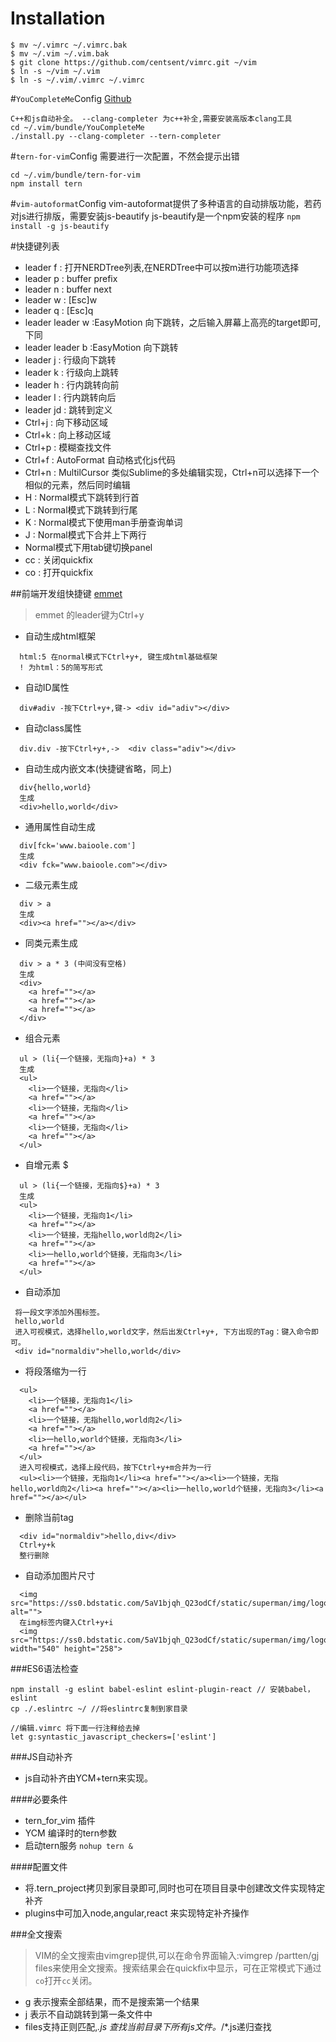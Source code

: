 # Installation

```
$ mv ~/.vimrc ~/.vimrc.bak
$ mv ~/.vim ~/.vim.bak
$ git clone https://github.com/centsent/vimrc.git ~/vim
$ ln -s ~/vim ~/.vim
$ ln -s ~/.vim/.vimrc ~/.vimrc
```
#`YouCompleteMe`Config
[Github](https://github.com/Valloric/YouCompleteje)
```
C++和js自动补全。 --clang-completer 为c++补全,需要安装高版本clang工具
cd ~/.vim/bundle/YouCompleteMe
./install.py --clang-completer --tern-completer
```

#`tern-for-vim`Config
需要进行一次配置，不然会提示出错
```
cd ~/.vim/bundle/tern-for-vim
npm install tern
```

#`vim-autoformat`Config
vim-autoformat提供了多种语言的自动排版功能，若药对js进行排版，需要安装js-beautify
js-beautify是一个npm安装的程序
`npm install -g js-beautify`

#快捷键列表
* leader f : 打开NERDTree列表,在NERDTree中可以按m进行功能项选择
* leader p : buffer prefix
* leader n : buffer next
* leader w : [Esc]w<CR>
* leader q : [Esc]q<CR>
* leader leader w :EasyMotion 向下跳转，之后输入屏幕上高亮的target即可,下同
* leader leader b :EasyMotion  向下跳转
* leader j : 行级向下跳转
* leader k : 行级向上跳转
* leader h : 行内跳转向前
* leader l : 行内跳转向后
* leader jd : 跳转到定义
* Ctrl+j : 向下移动区域
* Ctrl+k : 向上移动区域
* Ctrl+p : 模糊查找文件
* Ctrl+f   : AutoFormat 自动格式化js代码
* Ctrl+n   : MultilCursor  类似Sublime的多处编辑实现，Ctrl+n可以选择下一个相似的元素，然后同时编辑
* H : Normal模式下跳转到行首
* L : Normal模式下跳转到行尾
* K : Normal模式下使用man手册查询单词
* J : Normal模式下合并上下两行
* Normal模式下用tab键切换panel
* cc : 关闭quickfix
* co : 打开quickfix

##前端开发组快捷键
[emmet](https://github.com/mattn/emmet-vim)
> emmet 的leader键为Ctrl+y
* 自动生成html框架
```
  html:5 在normal模式下Ctrl+y+, 键生成html基础框架
  ! 为html：5的简写形式
```
* 自动ID属性
```
  div#adiv -按下Ctrl+y+,键-> <div id="adiv"></div>
```
* 自动class属性
```
  div.div -按下Ctrl+y+,->  <div class="adiv"></div>
```
* 自动生成内嵌文本(快捷键省略，同上)
```
  div{hello,world}
  生成
  <div>hello,world</div>
```
* 通用属性自动生成
```
  div[fck='www.baioole.com']
  生成
  <div fck="www.baioole.com"></div>
```
* 二级元素生成
```
  div > a
  生成
  <div><a href=""></a></div>
```
* 同类元素生成
```
  div > a * 3 (中间没有空格)  
  生成
  <div>
    <a href=""></a>
    <a href=""></a>
    <a href=""></a>
  </div>
```
* 组合元素
```
  ul > (li{一个链接，无指向}+a) * 3 
  生成
  <ul>
    <li>一个链接，无指向</li>
    <a href=""></a>
    <li>一个链接，无指向</li>
    <a href=""></a>
    <li>一个链接，无指向</li>
    <a href=""></a>
  </ul>
```
* 自增元素 $
```
  ul > (li{一个链接，无指向$}+a) * 3 
  生成
  <ul>
    <li>一个链接，无指向1</li>
    <a href=""></a>
    <li>一个链接，无指hello,world向2</li>
    <a href=""></a>
    <li>一hello,world个链接，无指向3</li>
    <a href=""></a>
  </ul>
```
* 自动添加
```
 将一段文字添加外围标签。
 hello,world
 进入可视模式，选择hello,world文字，然后出发Ctrl+y+, 下方出现的Tag：键入命令即可。
 <div id="normaldiv">hello,world</div>
```
* 将段落缩为一行
```
  <ul>
    <li>一个链接，无指向1</li>
    <a href=""></a>
    <li>一个链接，无指hello,world向2</li>
    <a href=""></a>
    <li>一hello,world个链接，无指向3</li>
    <a href=""></a>
  </ul>
  进入可视模式，选择上段代码，按下Ctrl+y+m合并为一行
  <ul><li>一个链接，无指向1</li><a href=""></a><li>一个链接，无指hello,world向2</li><a href=""></a><li>一hello,world个链接，无指向3</li><a href=""></a></ul>
```

* 删除当前tag
```
  <div id="normaldiv">hello,div</div>
  Ctrl+y+k
  整行删除
```
* 自动添加图片尺寸
```
  <img src="https://ss0.bdstatic.com/5aV1bjqh_Q23odCf/static/superman/img/logo/bd_logo1_31bdc765.pngu" alt="">
  在img标签内键入Ctrl+y+i
  <img src="https://ss0.bdstatic.com/5aV1bjqh_Q23odCf/static/superman/img/logo/bd_logo1_31bdc765.png" width="540" height="258">
```

###ES6语法检查
```
npm install -g eslint babel-eslint eslint-plugin-react // 安装babel，eslint
cp ./.eslintrc ~/ //将eslintrc复制到家目录

//编辑.vimrc 将下面一行注释给去掉
let g:syntastic_javascript_checkers=['eslint']
```

###JS自动补齐
* js自动补齐由YCM+tern来实现。

####必要条件

* tern_for_vim 插件
* YCM 编译时的tern参数
* 启动tern服务 `nohup tern &`

####配置文件

* 将.tern_project拷贝到家目录即可,同时也可在项目目录中创建改文件实现特定补齐
* plugins中可加入node,angular,react 来实现特定补齐操作

###全文搜索
> VIM的全文搜索由vimgrep提供,可以在命令界面输入:vimgrep /partten/gj files来使用全文搜索。搜索结果会在quickfix中显示，可在正常模式下通过`co`打开`cc`关闭。
* g 表示搜索全部结果，而不是搜索第一个结果
* j 表示不自动跳转到第一条文件中
* files支持正则匹配,*.js 查找当前目录下所有js文件。*/*.js递归查找

